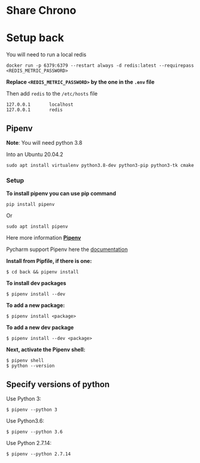 # Share Chrono

# Setup back

You will need to run a local redis

    docker run -p 6379:6379 --restart always -d redis:latest --requirepass <REDIS_METRIC_PASSWORD>

**Replace `<REDIS_METRIC_PASSWORD>` by the one in the `.env` file**

Then add `redis` to the `/etc/hosts` file

    127.0.0.1       localhost
    127.0.0.1       redis


## Pipenv

**Note**: You will need python 3.8

Into an Ubuntu 20.04.2

    sudo apt install virtualenv python3.8-dev python3-pip python3-tk cmake


### Setup

**To install pipenv you can use pip command**

    pip install pipenv

Or

    sudo apt install pipenv

Here more information **[Pipenv](https://pipenv-fork.readthedocs.io/en/latest/index.html#install-pipenv-today)**

Pycharm support Pipenv here the [documentation](https://www.jetbrains.com/help/pycharm/pipenv.html)

**Install from Pipfile, if there is one:**

    $ cd back && pipenv install

**To install dev packages**

    $ pipenv install --dev

**To add a new package:**

    $ pipenv install <package>

**To add a new dev package**

    $ pipenv install --dev <package>

**Next, activate the Pipenv shell:**

    $ pipenv shell
    $ python --version

## Specify versions of python

Use Python 3:

    $ pipenv --python 3

Use Python3.6:

    $ pipenv --python 3.6

Use Python 2.7.14:

    $ pipenv --python 2.7.14
